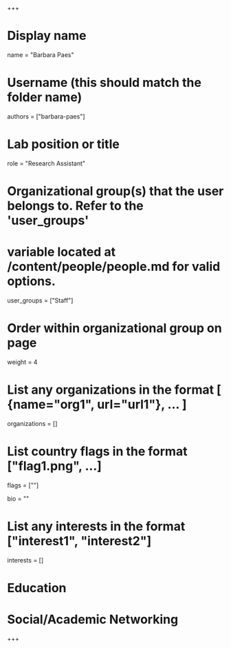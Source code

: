 +++
# Display name
name = "Barbara Paes"

# Username (this should match the folder name)
authors = ["barbara-paes"]

# Lab position or title
role = "Research Assistant"

# Organizational group(s) that the user belongs to. Refer to the 'user_groups'
# variable located at /content/people/people.md for valid options.
user_groups = ["Staff"]

# Order within organizational group on page
weight = 4

# List any organizations in the format [ {name="org1", url="url1"}, ... ]
organizations = []

# List country flags in the format ["flag1.png", ...]
flags = [""]

bio = ""

# List any interests in the format ["interest1", "interest2"]
interests = []

# Education

# Social/Academic Networking

+++
